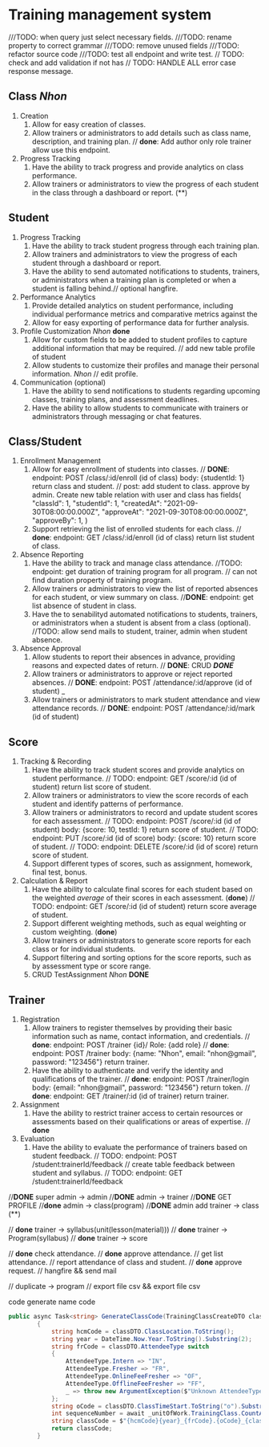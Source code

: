 # Training management system

///TODO: when query just select necessary fields.
///TODO: rename property to correct grammar
///TODO: remove unused fields
///TODO: refactor source code
///TODO: test all endpoint and write test.
// TODO: check and add validation if not has
// TODO: HANDLE ALL error case response message.

## Class _Nhon_

1. Creation
   1. Allow for easy creation of classes.
   2. Allow trainers or administrators to add details such as class name, description, and training plan.
   // **done**: Add author only role trainer allow use this endpoint.
2. Progress Tracking
   1. Have the ability to track progress and provide analytics on class performance.
   2. Allow trainers or administrators to view the progress of each student in the class through a dashboard or report. (**)

## Student

1. Progress Tracking
   1. Have the ability to track student progress through each training plan.
   2. Allow trainers and administrators to view the progress of each student through a dashboard or report.
   3. Have the ability to send automated notifications to students, trainers, or administrators when a training plan is completed or when a student is falling behind.// optional hangfire.
2. Performance Analytics
   1. Provide detailed analytics on student performance, including individual performance metrics and comparative metrics against the 
   2. Allow for easy exporting of performance data for further analysis.
3. Profile Customization _Nhon_ ****done****
   1. Allow for custom fields to be added to student profiles to capture additional information that may be required.
   // add new table profile of student
   2. Allow students to customize their profiles and manage their personal information. _Nhon_
   // edit profile.
4. Communication (optional)
   1. Have the ability to send notifications to students regarding upcoming classes, training plans, and assessment deadlines.
   2. Have the ability to allow students to communicate with trainers or administrators through messaging or chat features.

## Class/Student

1. Enrollment Management
   1. Allow for easy enrollment of students into classes.
   // **DONE**: endpoint: POST /class/:id/enroll (id of class) body: {studentId: 1} return class and student.
   // post: add student to class. approve by admin. Create new table relation with user and class has fields(
      "classId": 1,
      "studentId": 1,
      "createdAt": "2021-09-30T08:00:00.000Z",
      "approveAt": "2021-09-30T08:00:00.000Z",
      "approveBy": 1,
   )
   2. Support retrieving the list of enrolled students for each class.
   // **done**: endpoint: GET /class/:id/enroll (id of class) return list student of class.
2. Absence Reporting
   1. Have the ability to track and manage class attendance.
         //TODO: endpoint:  get duration of training program for all program.
         // can not find duration property of training program.
   2. Allow trainers or administrators to view the list of reported absences for each student, or view summary on class.
         //**DONE**: endpoint: get list absence of student in class.
   3. Have the  to senabilityd automated notifications to students, trainers, or administrators when a student is absent from a class (optional).
         //TODO: allow send mails to student, trainer, admin when student absence.
3. Absence Approval
   1. Allow students to report their absences in advance, providing reasons and expected dates of return.
   // **DONE**: CRUD _**DONE**_
   2. Allow trainers or administrators to approve or reject reported absences.
   // **DONE**: endpoint: POST /attendance/:id/approve (id of student) _
   3. Allow trainers or administrators to mark student attendance and view attendance records.
   // **DONE**: endpoint: POST /attendance/:id/mark (id of student)

## Score

1. Tracking & Recording
   1. Have the ability to track student scores and provide analytics on student performance.
   // TODO: endpoint: GET /score/:id (id of student) return list score of student.
   2. Allow trainers or administrators to view the score records of each student and identify patterns of performance.
   3. Allow trainers or administrators to record and update student scores for each assessment.
   // TODO: endpoint: POST /score/:id (id of student) body: {score: 10, testId: 1} return score of student.
   // TODO: endpoint: PUT /score/:id (id of score) body: {score: 10} return score of student.
   // TODO: endpoint: DELETE /score/:id (id of score) return score of student.
   4. Support different types of scores, such as assignment, homework, final test, bonus.
2. Calculation & Report
   1. Have the ability to calculate final scores for each student based on the weighted _average_ of their scores in each assessment. (**done**)
   // TODO: endpoint: GET /score/:id (id of student) return score average of student.
   2. Support different weighting methods, such as equal weighting or custom weighting. (**done**)
   3. Allow trainers or administrators to generate score reports for each class or for individual students.
   4. Support filtering and sorting options for the score reports, such as by assessment type or score range.
   5. CRUD TestAssignment _Nhon_ **DONE**

## Trainer

1. Registration
   1. Allow trainers to register themselves by providing their basic information such as name, contact information, and credentials.
   // **done**: endpoint: POST /trainer {id}/ Role: {add role}
   // **done**: endpoint: POST /trainer body: {name: "Nhon", email: "nhon@gmail", password: "123456"} return trainer.
   2. Have the ability to authenticate and verify the identity and qualifications of the trainer.
   // **done**: endpoint: POST /trainer/login body: {email: "nhon@gmail", password: "123456"} return token.
   // **done**: endpoint: GET /trainer/:id (id of trainer) return trainer.
2. Assignment
   1. Have the ability to restrict trainer access to certain resources or assessments based on their qualifications or areas of expertise.
   // **done**
3. Evaluation
   1. Have the ability to evaluate the performance of trainers based on student feedback.
// TODO: endpoint: POST /student:trainerId/feedback
// create table feedback between student and syllabus.
// TODO: endpoint: GET /student:trainerId/feedback

//**DONE** super admin -> admin
//**DONE** admin -> trainer
//**DONE** GET PROFILE
//**done** admin -> class(program)
//**DONE** admin add trainer -> class (**)

// **done** trainer -> syllabus(unit(lesson(material)))
// **done** trainer -> Program(syllabus)
// **done** trainer -> score

// **done** check attendance.
// **done** approve attendance.
// get list attendance.
// report attendance of class and student.
// **done** approve request.
// hangfire && send mail

// duplicate -> program
// export file csv && export file csv

code generate name code

```c#
public async Task<string> GenerateClassCode(TrainingClassCreateDTO classDTO)
        {
            string hcmCode = classDTO.ClassLocation.ToString();
            string year = DateTime.Now.Year.ToString().Substring(2);
            string frCode = classDTO.AttendeeType switch
            {
                AttendeeType.Intern => "IN",
                AttendeeType.Fresher => "FR",
                AttendeeType.OnlineFeeFresher => "OF",
                AttendeeType.OfflineFeeFresher => "FF",
                _ => throw new ArgumentException($"Unknown AttendeeType: {classDTO.AttendeeType}")
            };
            string oCode = classDTO.ClassTimeStart.ToString("o").Substring(11, 1);
            int sequenceNumber = await _unitOfWork.TrainingClass.CountAllTrainingClassAsync();
            string classCode = $"{hcmCode}{year}_{frCode}.{oCode}_{classDTO.ClassName}_{sequenceNumber.ToString()}";
            return classCode;
        }
```
